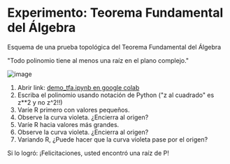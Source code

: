 # Experimento: Teorema Fundamental del Álgebra

Esquema de una prueba topológica del Teorema Fundamental del Álgebra

"Todo polinomio tiene al menos una raíz en el plano complejo."

![image](https://github.com/clausqr/demo_tfa/assets/1412318/09321a80-456c-48d9-b469-c050a2f8f4de)

1. Abrir link: [demo_tfa.ipynb en google colab](https://colab.research.google.com/drive/1qsaxleWWnojW4gYVv4W0JXA_9M83jH3S)
1. Escriba el polinomio usando notación de Python ("z al cuadrado" es z**2 y no z^2!!)
2. Varíe R primero con valores pequeños.
3. Observe la curva violeta. ¿Encierra al origen?
4. Varíe R hacia valores más grandes.
5. Observe la curva violeta. ¿Encierra al origen?
6. Variando R, ¿Puede hacer que la curva violeta pase por el origen?

Si lo logró: ¡Felicitaciones, usted encontró una raíz de P!
